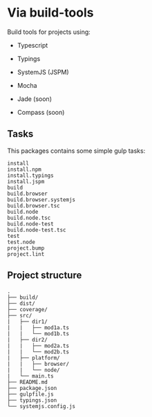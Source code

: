 # Via build-tools #

Build tools for projects using:

 - Typescript
 - Typings
 - SystemJS (JSPM)
 - Mocha

 - Jade (soon)
 - Compass (soon)

## Tasks ##

This packages contains some simple gulp tasks:

````
install
install.npm
install.typings
install.jspm
build
build.browser
build.browser.systemjs
build.browser.tsc
build.node
build.node.tsc
build.node-test
build.node-test.tsc
test
test.node
project.bump
project.lint
````

## Project structure ##

````text
.
├── build/
├── dist/
├── coverage/
├── src/
|   ├── dir1/
|   |   ├── mod1a.ts
|   |   └── mod1b.ts
|   ├── dir2/
|   |   ├── mod2a.ts
|   |   └── mod2b.ts
|   ├── platform/
|   |   ├── browser/
|   |   └── node/
|   └── main.ts
├── README.md
├── package.json
├── gulpfile.js
├── typings.json
└── systemjs.config.js
````
